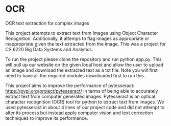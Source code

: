 # OCR
OCR text extraction for complex images

This project attempts to extract text from Images using Object Character Recognition. Additionally, it attemps to flag images as appropriate or inappropriate given the text extracted from the image. This was a project for CS 6220 Big Data Systems and Analytics.

To run the project please clone the repository and run python app.py. This will pull up our website on the given local host and allow the user to upload an image and download the extracted text as a txt file. Note you will first need to have all the required modules downloaded first to run this.


This project aims to improve the performance of pytesseract: https://pypi.org/project/pytesseract/ in terms of being able to accurately extract text from computer generated images. Pytesseract is an optical character recognition (OCR) tool for python to extract text from images. We used pytesseract in about 4 lines of our project code and did not attempt to alter its process but instead apply computer vision and text correction techniques to improve its performance.
